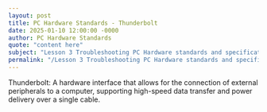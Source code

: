 ```yaml
---
layout: post
title: PC Hardware Standards - Thunderbolt
date: 2025-01-10 12:00:00 -0000
author: PC Hardware Standards
quote: "content here"
subject: "Lesson 3 Troubleshooting PC Hardware standards and specifications"
permalink: "/Lesson 3 Troubleshooting PC Hardware standards and specifications/PC Hardware Standards/PC Hardware Standards - Thunderbolt"
---
```


Thunderbolt: A hardware interface that allows for the connection of external peripherals to a computer, supporting high-speed data transfer and power delivery over a single cable.
